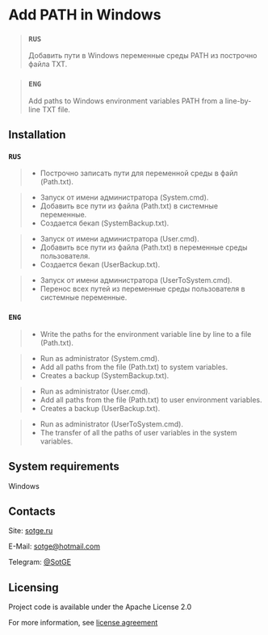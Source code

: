 # Add PATH in Windows

> ### `RUS`
> Добавить пути в Windows переменные среды PATH из построчно файла TXT.

> ### `ENG`
> Add paths to Windows environment variables PATH from a line-by-line TXT file.

## Installation

### `RUS`
> * Построчно записать пути для переменной среды в файл (Path.txt).

> * Запуск от имени администратора (System.cmd).
> * Добавить все пути из файла (Path.txt) в системные переменные.
> * Создается бекап (SystemBackup.txt).

> * Запуск от имени администратора (User.cmd).
> * Добавить все пути из файла (Path.txt) в переменные среды пользователя.
> * Создается бекап (UserBackup.txt).

> * Запуск от имени администратора (UserToSystem.cmd).
> * Перенос всех путей из переменные среды пользователя в системные переменные.

### `ENG`
> * Write the paths for the environment variable line by line to a file (Path.txt).

> * Run as administrator (System.cmd).
> * Add all paths from the file (Path.txt) to system variables.
> * Creates a backup (SystemBackup.txt).

> * Run as administrator (User.cmd).
> * Add all paths from the file (Path.txt) to user environment variables.
> * Creates a backup (UserBackup.txt).

> * Run as administrator (UserToSystem.cmd).
> * The transfer of all the paths of user variables in the system variables.

## System requirements
Windows

## Contacts
Site: [sotge.ru](https://sotge.ru  "SotGE")

E-Mail: <sotge@hotmail.com>

Telegram: [@SotGE](https://t.me/sotge)

## Licensing
Project code is available under the Apache License 2.0

For more information, see [license agreement](LICENSE)

